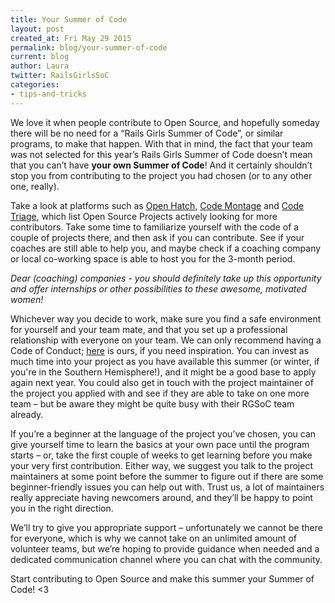 ```yaml
---
title: Your Summer of Code
layout: post
created_at: Fri May 29 2015
permalink: blog/your-summer-of-code
current: blog
author: Laura
twitter: RailsGirlsSoC
categories: 
- tips-and-tricks
---
```


We love it when people contribute to Open Source, and hopefully someday there will be no need for a “Rails Girls Summer of Code”, or similar programs, to make that happen. With that in mind, the fact that your team was not selected for this year’s Rails Girls Summer of Code doesn’t mean that you can’t have **your own Summer of Code**! And it certainly shouldn’t stop you from contributing to the project you had chosen (or to any other one, really).  

Take a look at platforms such as [Open Hatch](http://openhatch.org), [Code Montage](https://www.codemontage.com/) and [Code Triage](http://www.codetriage.com/), which list Open Source Projects actively looking for more contributors. Take some time to familiarize yourself with the code of a couple of projects there, and then ask if you can contribute. See if your coaches are still able to help you, and maybe check if a coaching company or local co-working space is able to host you for the 3-month period.  

*Dear (coaching) companies - you should definitely take up this opportunity and offer internships or other possibilities to these awesome, motivated women!*


 Whichever way you decide to work, make sure you find a safe environment for yourself and your team mate, and that you set up a professional relationship with everyone on your team. We can only recommend having a Code of Conduct; [here](http://railsgirlssummerofcode.org/about/code-of-conduct) is ours, if you need inspiration. You can invest as much time into your project as you have available this summer (or winter, if you're in the Southern Hemisphere!), and it might be a good base to apply again next year. You could also get in touch with the project maintainer of the project you applied with and see if they are able to take on one more team – but be aware they might be quite busy with their RGSoC team already.  

If you’re a beginner at the language of the project you’ve chosen, you can give yourself time to learn the basics at your own pace until the program starts – or, take the first couple of weeks to get learning before you make your very first contribution. Either way, we suggest you talk to the project maintainers at some point before the summer to figure out if there are some beginner-friendly issues you can help out with. Trust us, a lot of maintainers really appreciate having newcomers around, and they’ll be happy to point you in the right direction.  

We’ll try to give you appropriate support – unfortunately we cannot be there for everyone, which is why we cannot take on an unlimited amount of volunteer teams, but we’re hoping to provide guidance when needed and a dedicated communication channel where you can chat with the community.  

Start contributing to Open Source and make this summer your Summer of Code! <3  
